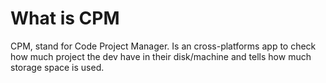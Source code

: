 # What is CPM

CPM, stand for Code Project Manager. Is an cross-platforms app to check how much project the dev have in their disk/machine and tells how much storage space is used.
